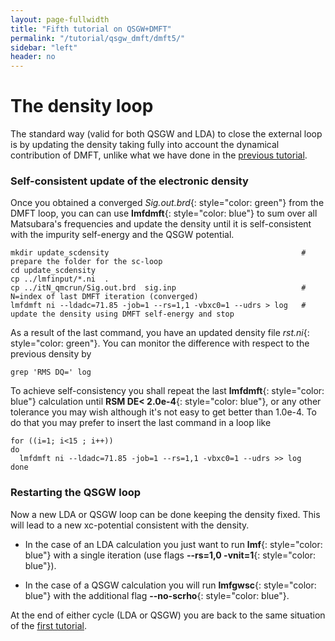 ```yaml
---
layout: page-fullwidth
title: "Fifth tutorial on QSGW+DMFT"
permalink: "/tutorial/qsgw_dmft/dmft5/"
sidebar: "left"
header: no
---
```


# The density loop

The standard way (valid for both QSGW and LDA) to close the external loop is by updating the density taking fully into account the dynamical contribution of DMFT, unlike what we have done in the [previous tutorial](https://lordcephei.github.io/tutorial/qsgw_dmft/dmft4). 

### Self-consistent update of the electronic density
Once you obtained a converged *Sig.out.brd*{: style="color: green"} from the DMFT loop, you can can use **lmfdmft**{: style="color: blue"} to sum over all Matsubara's frequencies and update the density until it is self-consistent with the impurity self-energy and the QSGW potential. 

```
mkdir update_scdensity                                           # prepare the folder for the sc-loop
cd update_scdensity
cp ../lmfinput/*.ni  .     
cp ../itN_qmcrun/Sig.out.brd  sig.inp                            # N=index of last DMFT iteration (converged)
lmfdmft ni --ldadc=71.85 -job=1 --rs=1,1 -vbxc0=1 --udrs > log   # update the density using DMFT self-energy and stop
``` 

As a result of the last command, you have an updated density file *rst.ni*{: style="color: green"}. You can monitor the difference with respect to the previous density by 
```
grep 'RMS DQ=' log
```

To achieve self-consistency you shall repeat the last **lmfdmft**{: style="color: blue"} calculation until **RSM DE< 2.0e-4**{: style="color: blue"}, or any other tolerance you may wish although it's not easy to get better than 1.0e-4. To do that you may prefer to insert the last command in a loop like 

```
for ((i=1; i<15 ; i++))
do 
  lmfdmft ni --ldadc=71.85 -job=1 --rs=1,1 -vbxc0=1 --udrs >> log
done
```

### Restarting the QSGW loop 
Now a new LDA or QSGW loop can be done keeping the density fixed. This will lead to a new xc-potential consistent with the density.

+ In the case of an LDA calculation you just want to run **lmf**{: style="color: blue"} with a single iteration (use flags **\-\-rs=1,0 \-vnit=1**{: style="color: blue"}).

+ In the case of a QSGW calculation you will run **lmfgwsc**{: style="color: blue"} with the additional flag **\-\-no-scrho**{: style="color: blue"}.

At the end of either cycle (LDA or QSGW) you are back to the same situation of the [first tutorial](https://lordcephei.github.io/tutorial/qsgw_dmft/dmft1).
